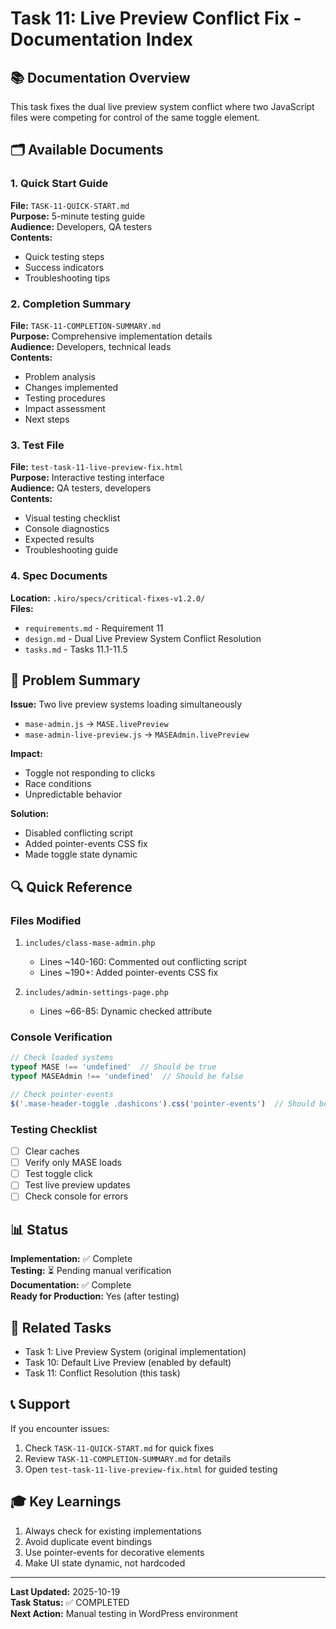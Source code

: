 # Task 11: Live Preview Conflict Fix - Documentation Index

## 📚 Documentation Overview

This task fixes the dual live preview system conflict where two JavaScript files were competing for control of the same toggle element.

## 🗂️ Available Documents

### 1. Quick Start Guide
**File:** `TASK-11-QUICK-START.md`  
**Purpose:** 5-minute testing guide  
**Audience:** Developers, QA testers  
**Contents:**
- Quick testing steps
- Success indicators
- Troubleshooting tips

### 2. Completion Summary
**File:** `TASK-11-COMPLETION-SUMMARY.md`  
**Purpose:** Comprehensive implementation details  
**Audience:** Developers, technical leads  
**Contents:**
- Problem analysis
- Changes implemented
- Testing procedures
- Impact assessment
- Next steps

### 3. Test File
**File:** `test-task-11-live-preview-fix.html`  
**Purpose:** Interactive testing interface  
**Audience:** QA testers, developers  
**Contents:**
- Visual testing checklist
- Console diagnostics
- Expected results
- Troubleshooting guide

### 4. Spec Documents
**Location:** `.kiro/specs/critical-fixes-v1.2.0/`  
**Files:**
- `requirements.md` - Requirement 11
- `design.md` - Dual Live Preview System Conflict Resolution
- `tasks.md` - Tasks 11.1-11.5

## 🎯 Problem Summary

**Issue:** Two live preview systems loading simultaneously
- `mase-admin.js` → `MASE.livePreview`
- `mase-admin-live-preview.js` → `MASEAdmin.livePreview`

**Impact:**
- Toggle not responding to clicks
- Race conditions
- Unpredictable behavior

**Solution:**
- Disabled conflicting script
- Added pointer-events CSS fix
- Made toggle state dynamic

## 🔍 Quick Reference

### Files Modified
1. `includes/class-mase-admin.php`
   - Lines ~140-160: Commented out conflicting script
   - Lines ~190+: Added pointer-events CSS fix

2. `includes/admin-settings-page.php`
   - Lines ~66-85: Dynamic checked attribute

### Console Verification
```javascript
// Check loaded systems
typeof MASE !== 'undefined'  // Should be true
typeof MASEAdmin !== 'undefined'  // Should be false

// Check pointer-events
$('.mase-header-toggle .dashicons').css('pointer-events')  // Should be "none"
```

### Testing Checklist
- [ ] Clear caches
- [ ] Verify only MASE loads
- [ ] Test toggle click
- [ ] Test live preview updates
- [ ] Check console for errors

## 📊 Status

**Implementation:** ✅ Complete  
**Testing:** ⏳ Pending manual verification  
**Documentation:** ✅ Complete  
**Ready for Production:** Yes (after testing)

## 🔗 Related Tasks

- Task 1: Live Preview System (original implementation)
- Task 10: Default Live Preview (enabled by default)
- Task 11: Conflict Resolution (this task)

## 📞 Support

If you encounter issues:
1. Check `TASK-11-QUICK-START.md` for quick fixes
2. Review `TASK-11-COMPLETION-SUMMARY.md` for details
3. Open `test-task-11-live-preview-fix.html` for guided testing

## 🎓 Key Learnings

1. Always check for existing implementations
2. Avoid duplicate event bindings
3. Use pointer-events for decorative elements
4. Make UI state dynamic, not hardcoded

---

**Last Updated:** 2025-10-19  
**Task Status:** ✅ COMPLETED  
**Next Action:** Manual testing in WordPress environment
